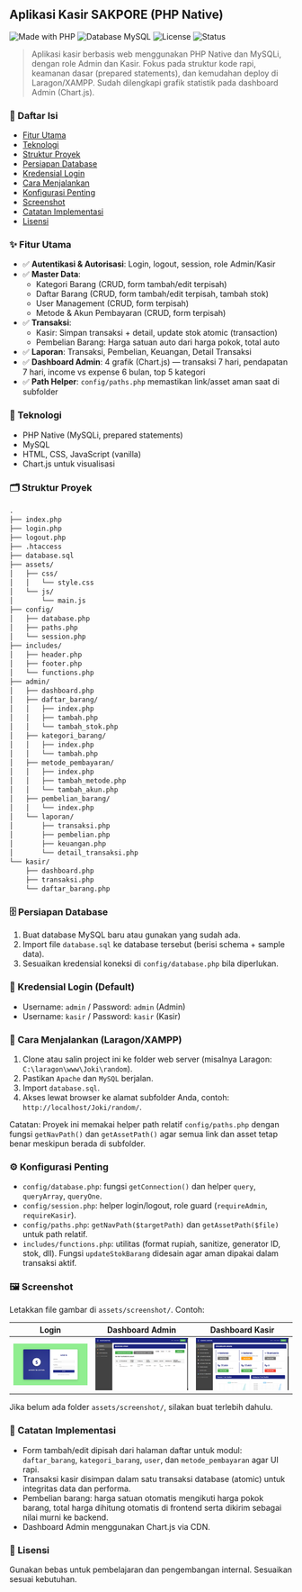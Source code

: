 ## Aplikasi Kasir SAKPORE (PHP Native)

![Made with PHP](https://img.shields.io/badge/Made%20with-PHP-777BB4?logo=php&logoColor=white)
![Database MySQL](https://img.shields.io/badge/Database-MySQL-00758F?logo=mysql&logoColor=white)
![License](https://img.shields.io/badge/license-MIT-green)
![Status](https://img.shields.io/badge/status-Active-success)

> Aplikasi kasir berbasis web menggunakan PHP Native dan MySQLi, dengan role Admin dan Kasir. Fokus pada struktur kode rapi, keamanan dasar (prepared statements), dan kemudahan deploy di Laragon/XAMPP. Sudah dilengkapi grafik statistik pada dashboard Admin (Chart.js).

### 🔗 Daftar Isi
- [Fitur Utama](#-fitur-utama)
- [Teknologi](#-teknologi)
- [Struktur Proyek](#-struktur-proyek)
- [Persiapan Database](#-persiapan-database)
- [Kredensial Login](#-kredensial-login-default)
- [Cara Menjalankan](#-cara-menjalankan-laragonxampp)
- [Konfigurasi Penting](#-konfigurasi-penting)
- [Screenshot](#-screenshot)
- [Catatan Implementasi](#-catatan-implementasi)
- [Lisensi](#-lisensi)

### ✨ Fitur Utama
- ✅ **Autentikasi & Autorisasi**: Login, logout, session, role Admin/Kasir
- ✅ **Master Data**:
  - Kategori Barang (CRUD, form tambah/edit terpisah)
  - Daftar Barang (CRUD, form tambah/edit terpisah, tambah stok)
  - User Management (CRUD, form terpisah)
  - Metode & Akun Pembayaran (CRUD, form terpisah)
- ✅ **Transaksi**:
  - Kasir: Simpan transaksi + detail, update stok atomic (transaction)
  - Pembelian Barang: Harga satuan auto dari harga pokok, total auto
- ✅ **Laporan**: Transaksi, Pembelian, Keuangan, Detail Transaksi
- ✅ **Dashboard Admin**: 4 grafik (Chart.js) — transaksi 7 hari, pendapatan 7 hari, income vs expense 6 bulan, top 5 kategori
- ✅ **Path Helper**: `config/paths.php` memastikan link/asset aman saat di subfolder

### 🧰 Teknologi
- PHP Native (MySQLi, prepared statements)
- MySQL
- HTML, CSS, JavaScript (vanilla)
- Chart.js untuk visualisasi

### 🗂️ Struktur Proyek
```
.
├── index.php
├── login.php
├── logout.php
├── .htaccess
├── database.sql
├── assets/
│   ├── css/
│   │   └── style.css
│   └── js/
│       └── main.js
├── config/
│   ├── database.php
│   ├── paths.php
│   └── session.php
├── includes/
│   ├── header.php
│   ├── footer.php
│   └── functions.php
├── admin/
│   ├── dashboard.php
│   ├── daftar_barang/
│   │   ├── index.php
│   │   ├── tambah.php
│   │   └── tambah_stok.php
│   ├── kategori_barang/
│   │   ├── index.php
│   │   └── tambah.php
│   ├── metode_pembayaran/
│   │   ├── index.php
│   │   ├── tambah_metode.php
│   │   └── tambah_akun.php
│   ├── pembelian_barang/
│   │   └── index.php
│   └── laporan/
│       ├── transaksi.php
│       ├── pembelian.php
│       ├── keuangan.php
│       └── detail_transaksi.php
└── kasir/
    ├── dashboard.php
    ├── transaksi.php
    └── daftar_barang.php
```

### 🗄️ Persiapan Database
1. Buat database MySQL baru atau gunakan yang sudah ada.
2. Import file `database.sql` ke database tersebut (berisi schema + sample data).
3. Sesuaikan kredensial koneksi di `config/database.php` bila diperlukan.

### 🔐 Kredensial Login (Default)
- Username: `admin` / Password: `admin` (Admin)
- Username: `kasir` / Password: `kasir` (Kasir)

### 🚀 Cara Menjalankan (Laragon/XAMPP)
1. Clone atau salin project ini ke folder web server (misalnya Laragon: `C:\laragon\www\Joki\random`).
2. Pastikan `Apache` dan `MySQL` berjalan.
3. Import `database.sql`.
4. Akses lewat browser ke alamat subfolder Anda, contoh: `http://localhost/Joki/random/`.

Catatan: Proyek ini memakai helper path relatif `config/paths.php` dengan fungsi `getNavPath()` dan `getAssetPath()` agar semua link dan asset tetap benar meskipun berada di subfolder.

### ⚙️ Konfigurasi Penting
- `config/database.php`: fungsi `getConnection()` dan helper `query`, `queryArray`, `queryOne`.
- `config/session.php`: helper login/logout, role guard (`requireAdmin`, `requireKasir`).
- `config/paths.php`: `getNavPath($targetPath)` dan `getAssetPath($file)` untuk path relatif.
- `includes/functions.php`: utilitas (format rupiah, sanitize, generator ID, stok, dll). Fungsi `updateStokBarang` didesain agar aman dipakai dalam transaksi aktif.

### 🖼️ Screenshot
Letakkan file gambar di `assets/screenshot/`. Contoh:

<div align="center">

| Login | Dashboard Admin | Dashboard Kasir |
|---|---|---|
| ![Login](assets/screenshot/screenshot-login.png) | ![Dashboard Admin](assets/screenshot/screenshot-admin-dashboard.png) | ![Dashboard Kasir](assets/screenshot/screenshot-kasir-dashboard.png) |

</div>

Jika belum ada folder `assets/screenshot/`, silakan buat terlebih dahulu.

### 📝 Catatan Implementasi
- Form tambah/edit dipisah dari halaman daftar untuk modul: `daftar_barang`, `kategori_barang`, `user`, dan `metode_pembayaran` agar UI rapi.
- Transaksi kasir disimpan dalam satu transaksi database (atomic) untuk integritas data dan performa.
- Pembelian barang: harga satuan otomatis mengikuti harga pokok barang, total harga dihitung otomatis di frontend serta dikirim sebagai nilai murni ke backend.
- Dashboard Admin menggunakan Chart.js via CDN.

### 📄 Lisensi
Gunakan bebas untuk pembelajaran dan pengembangan internal. Sesuaikan sesuai kebutuhan.


